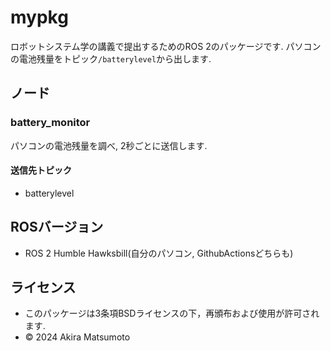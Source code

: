 # mypkg
ロボットシステム学の講義で提出するためのROS 2のパッケージです.
パソコンの電池残量をトピック```/batterylevel```から出します.
## ノード
### battery_monitor
パソコンの電池残量を調べ, 2秒ごとに送信します.
#### 送信先トピック
- batterylevel
## ROSバージョン
- ROS 2 Humble Hawksbill(自分のパソコン, GithubActionsどちらも)
## ライセンス
- このパッケージは3条項BSDライセンスの下，再頒布および使用が許可されます.
- © 2024 Akira Matsumoto

